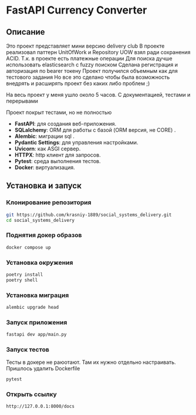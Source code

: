 # FastAPI Currency Converter

## Описание

Это проект представляет мини версию delivery club
В проекте реализовал паттерн UnitOfWork и Repository
UOW взял ради сохранения AСID. Т.к. в проекте есть платежные операции
Для поиска дучше использовать elasticsearch с fuzzy поиском
Сделана регистрация и авторизация по bearer токену
Проект получился объемным как для тестового задания
Но все это сделано чтобы была возможность внедрять и расширять проект без каких либо проблем ;)

На весь проект у меня ушло около 5 часов. С документацией, тестами и перерывами

Проект покрыт тестами, но не полностью

- **FastAPI**: для создания веб-приложения.
- **SQLalchemy**: ORM для работы с базой (ORM версия, не CORE) .
- **Alembic**: миграции sql .
- **Pydantic Settings**: для управления настройками.
- **Uvicorn**: как ASGI сервер.
- **HTTPX**: http клиент для запросов.
- **Pytest**: среда выполнения тестов.
- **Docker**: виртуализация.

## Установка и запуск

### Клонирование репозитория

```bash
git https://github.com/krasniy-1889/social_systems_delivery.git
cd social_systems_delivery
```

### Поднятия докер образов

```bash
docker compose up
```

### Установка окружения

```bash
poetry install
poetry shell
```

### Установка миграция

```bash
alembic upgrade head
```

### Запуск приложения

```bash
fastapi dev app/main.py
```

### Запуск тестов

Тесты в докере не раюотают. Там их нужно отдельно настраивать.
Пришлось удалить Dockerfile

```bash
pytest
```

### Открыть ссылку

`http://127.0.0.1:8000/docs`
